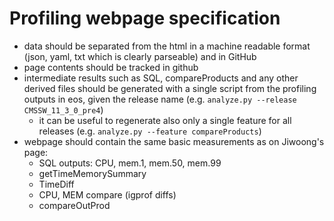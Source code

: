 # Profiling webpage specification 

- data should be separated from the html in a machine readable format (json, yaml, txt which is clearly parseable) and in GitHub
- page contents should be tracked in github
- intermediate results such as SQL, compareProducts and any other derived files should be generated with a single script from the profiling outputs in eos, given the release name (e.g. `analyze.py --release CMSSW_11_3_0_pre4`)
   - it can be useful to regenerate also only a single feature for all releases (e.g. `analyze.py --feature compareProducts`)
- webpage should contain the same basic measurements as on Jiwoong's page:
   - SQL outputs: CPU, mem.1, mem.50, mem.99
   - getTimeMemorySummary
   - TimeDiff
   - CPU, MEM compare (igprof diffs)
   - compareOutProd
